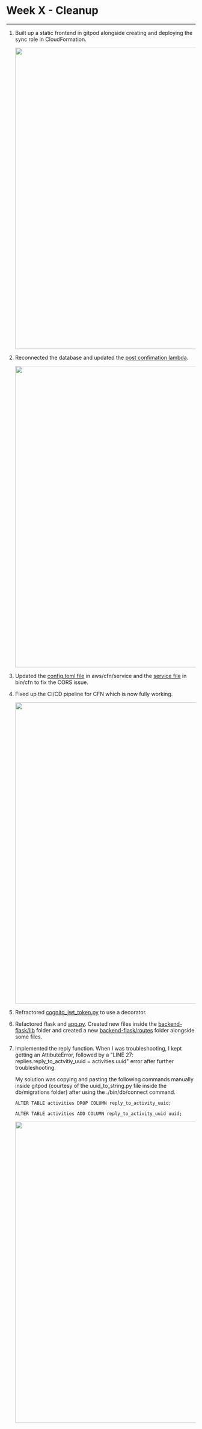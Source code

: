 # Week X - Cleanup

----------------------------------------------------------------------------------------------------------------------------------------------------------------------------------------------------------------------------    
1. Built up a static frontend in gitpod alongside creating and deploying the sync role in CloudFormation.

    <img src=https://github.com/Gamerrethink/aws-bootcamp-cruddur-2023/assets/20970865/6f677371-1e4b-4ce2-901e-d8fbc3cf8dc4 width=800>
    
2. Reconnected the database and updated the [post confimation lambda](https://github.com/Gamerrethink/aws-bootcamp-cruddur-2023/blob/week-x-static-frontend/aws/lambdas/cruddur-post-confirmation.py).

    <img src=https://github.com/Gamerrethink/aws-bootcamp-cruddur-2023/assets/20970865/0aa945c5-a897-4d64-9623-ac5b2159a952 width=800>

3. Updated the [config.toml file](https://github.com/Gamerrethink/aws-bootcamp-cruddur-2023/blob/week-x-refactoring/aws/cfn/service/config.toml) in aws/cfn/service and the [service file](https://github.com/Gamerrethink/aws-bootcamp-cruddur-2023/blob/week-x-refactoring/bin/cfn/service) in bin/cfn to fix the CORS issue.

4. Fixed up the CI/CD pipeline for CFN which is now fully working.

    <img src=https://github.com/Gamerrethink/aws-bootcamp-cruddur-2023/assets/20970865/e6df7c2c-9eb2-41e7-93b5-ff196c94930e width=800>

5. Refractored [cognito_jwt_token.py](https://github.com/Gamerrethink/aws-bootcamp-cruddur-2023/blob/week-x-refactoring/backend-flask/lib/cognito_jwt_token.py) to use a decorator.

6. Refactored flask and [app.py](https://github.com/Gamerrethink/aws-bootcamp-cruddur-2023/blob/week-x-refactoring/backend-flask/app.py). Created new files inside the [backend-flask/llb](https://github.com/Gamerrethink/aws-bootcamp-cruddur-2023/tree/week-x-refactoring/backend-flask/lib) folder and created a new [backend-flask/routes](https://github.com/Gamerrethink/aws-bootcamp-cruddur-2023/tree/week-x-refactoring/backend-flask/routes) folder alongside some files.

7. Implemented the reply function. When I was troubleshooting, I kept getting an AttibuteError, followed by a "LINE 27: replies.reply_to_actvitiy_uuid = activities.uuid" error after further troubleshooting. 

   My solution was copying and pasting the following commands manually inside gitpod (courtesy of the uuid_to_string.py file inside the db/migrations folder) after using the ./bin/db/connect command.

    `ALTER TABLE activities DROP COLUMN reply_to_activity_uuid;`
    
    `ALTER TABLE activities ADD COLUMN reply_to_activity_uuid uuid;`
    
    <img src=https://github.com/Gamerrethink/aws-bootcamp-cruddur-2023/assets/20970865/a6fc4e17-3d56-47d9-8ce7-0c7c174faedb width=800>
